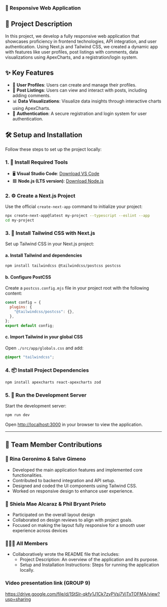 ### 📱 Responsive Web Application

## 📄 Project Description

In this project, we develop a fully responsive web application that showcases proficiency in frontend technologies, API integration, and user authentication. Using Next.js and Tailwind CSS, we created a dynamic app with features like user profiles, post listings with comments, data visualizations using ApexCharts, and a registration/login system.

## ✨ Key Features

- 👤 **User Profiles**: Users can create and manage their profiles.  
- 📝 **Post Listings**: Users can view and interact with posts, including adding comments.  
- 📊 **Data Visualizations**: Visualize data insights through interactive charts using ApexCharts.  
- 🔐 **Authentication**: A secure registration and login system for user authentication.

## 🛠️ Setup and Installation

Follow these steps to set up the project locally:

### 1. 🧩 Install Required Tools

- 🖥 **Visual Studio Code**: [Download VS Code](https://code.visualstudio.com/download)  
- 🟩 **Node.js (LTS version)**: [Download Node.js](https://nodejs.org/en/download)

### 2. ⚙️ Create a Next.js Project

Use the official `create-next-app` command to initialize your project:

```bash
npx create-next-app@latest my-project --typescript --eslint --app
cd my-project
```

### 3. 🎨 Install Tailwind CSS with Next.js

Set up Tailwind CSS in your Next.js project:

#### a. Install Tailwind and dependencies

```bash
npm install tailwindcss @tailwindcss/postcss postcss
```

#### b. Configure PostCSS

Create a `postcss.config.mjs` file in your project root with the following content:

```js
const config = {
  plugins: {
    "@tailwindcss/postcss": {},
  },
};
export default config;
```

#### c. Import Tailwind in your global CSS

Open `./src/app/globals.css` and add:

```css
@import "tailwindcss";
```

### 4. 📦 Install Project Dependencies

```bash
npm install apexcharts react-apexcharts zod
```

### 5. 🚀 Run the Development Server

Start the development server:

```bash
npm run dev
```

Open [http://localhost:3000](http://localhost:3000) in your browser to view the application.

---

## 👥 Team Member Contributions

### 🧩 Rina Geronimo & Salve Gimeno
- Developed the main application features and implemented core functionalities.  
- Contributed to backend integration and API setup.  
- Designed and coded the UI components using Tailwind CSS.  
- Worked on responsive design to enhance user experience.

### 🎨 Shiela Mae Alcaraz & Phil Bryant Prieto
- Participated on the overall layout design  
- Collaborated on design reviews to align with project goals.  
- Focused on making the layout fully responsive for a smooth user experience across devices

### 🧑‍🤝‍🧑 All Members
- Collaboratively wrote the README file that includes:  
  - Project Description: An overview of the application and its purpose.  
  - Setup and Installation Instructions: Steps for running the application locally.

### Video presentation link (GROUP 9)
https://drive.google.com/file/d/1StSIr-qkfy1J1Ck7zyPVsj7VjTxTOFMA/view?usp=sharing
